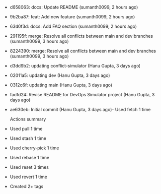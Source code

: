 
- d658063: docs: Update README (sumanth0099, 2 hours ago)
- 9b2ba87: feat: Add new feature (sumanth0099, 2 hours ago)
- 63d0f3d: docs: Add FAQ section (sumanth0099, 2 hours ago)
- 291195f: merge: Resolve all conflicts between main and dev branches (sumanth0099, 3 hours ago)
- 8224390: merge: Resolve all conflicts between main and dev branches (sumanth0099, 3 hours ago)
- d3dd9b2: updating conflict-simulator (Hanu Gupta, 3 days ago)
- 02011a5: updating dev (Hanu Gupta, 3 days ago)
- 0312c6f: updating main (Hanu Gupta, 3 days ago)
- fadfd24: Revise README for DevOps Simulator project (Hanu Gupta, 3 days ago)
- ae630eb: Initial commit (Hanu Gupta, 3 days ago)- Used fetch 1 time

  Actions summary
- Used pull 1 time
- Used stash 1 time
- Used cherry-pick 1 time
- Used rebase 1 time
- Used reset 3 times
- Used revert 1 time
- Created 2+ tags
